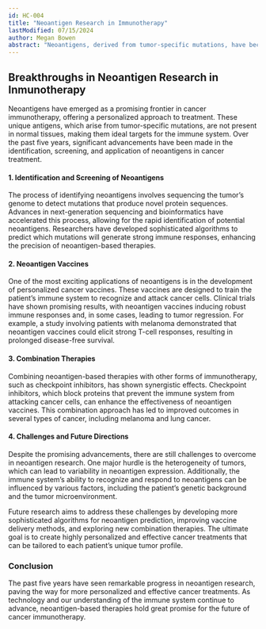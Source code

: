 ```yaml
--- 
id: HC-004 
title: "Neoantigen Research in Immunotherapy" 
lastModified: 07/15/2024 
author: Megan Bowen 
abstract: "Neoantigens, derived from tumor-specific mutations, have become crucial in personalized cancer immunotherapy. Over the past five years, advancements in next-generation sequencing and bioinformatics have accelerated their identification. Personalized cancer vaccines targeting these neoantigens have shown promising clinical results, inducing strong immune responses and sometimes leading to tumor regression. Combining neoantigen-based therapies with checkpoint inhibitors has improved outcomes in cancers like melanoma and lung cancer. Despite challenges such as tumor heterogeneity, ongoing research aims to enhance prediction algorithms, vaccine delivery, and combination therapies, paving the way for more effective and personalized cancer treatments." 
--- 
```

 
## Breakthroughs in Neoantigen Research in Inmunotherapy 
Neoantigens have emerged as a promising frontier in cancer immunotherapy, offering a personalized approach to treatment. These unique antigens, which arise from tumor-specific mutations, are not present in normal tissues, making them ideal targets for the immune system. Over the past five years, significant advancements have been made in the identification, screening, and application of neoantigens in cancer treatment. 

#### 1. **Identification and Screening of Neoantigens** 
 The process of identifying neoantigens involves sequencing the tumor’s genome to detect mutations that produce novel protein sequences. Advances in next-generation sequencing and bioinformatics have accelerated this process, allowing for the rapid identification of potential neoantigens. Researchers have developed sophisticated algorithms to predict which mutations will generate strong immune responses, enhancing the precision of neoantigen-based therapies. 

#### 2. **Neoantigen Vaccines** 
 One of the most exciting applications of neoantigens is in the development of personalized cancer vaccines. These vaccines are designed to train the patient’s immune system to recognize and attack cancer cells. Clinical trials have shown promising results, with neoantigen vaccines inducing robust immune responses and, in some cases, leading to tumor regression. For example, a study involving patients with melanoma demonstrated that neoantigen vaccines could elicit strong T-cell responses, resulting in prolonged disease-free survival. 

#### 3. **Combination Therapies** 
 Combining neoantigen-based therapies with other forms of immunotherapy, such as checkpoint inhibitors, has shown synergistic effects. Checkpoint inhibitors, which block proteins that prevent the immune system from attacking cancer cells, can enhance the effectiveness of neoantigen vaccines. This combination approach has led to improved outcomes in several types of cancer, including melanoma and lung cancer. 

#### 4. **Challenges and Future Directions** 
Despite the promising advancements, there are still challenges to overcome in neoantigen research. One major hurdle is the heterogeneity of tumors, which can lead to variability in neoantigen expression. Additionally, the immune system’s ability to recognize and respond to neoantigens can be influenced by various factors, including the patient’s genetic background and the tumor microenvironment. 

Future research aims to address these challenges by developing more sophisticated algorithms for neoantigen prediction, improving vaccine delivery methods, and exploring new combination therapies. The ultimate goal is to create highly personalized and effective cancer treatments that can be tailored to each patient’s unique tumor profile. 

### Conclusion 
The past five years have seen remarkable progress in neoantigen research, paving the way for more personalized and effective cancer treatments. As technology and our understanding of the immune system continue to advance, neoantigen-based therapies hold great promise for the future of cancer immunotherapy. 